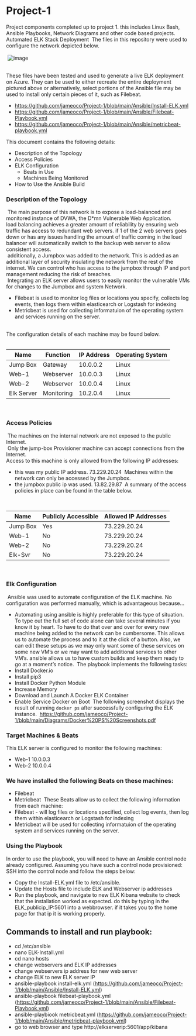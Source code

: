 # Project-1
Project components completed up to project 1. this includes Linux Bash, Ansible Playbooks, Network Diagrams and other code based projects.
​
Automated ELK Stack Deployment
​
The files in this repository were used to configure the network depicted below.<br>
<br>
​
![image](https://user-images.githubusercontent.com/80502251/123496829-54b14f00-d5e7-11eb-98c1-80f0fffbe4a7.png)<br>
<br>

These files have been tested and used to generate a live ELK deployment on Azure. They can be used to either recreate the entire deployment pictured above or alternatively, select portions of the Ansible file may be used to install only certain pieces of it, such as Filebeat.
​
- https://github.com/jameoco/Project-1/blob/main/Ansible/Install-ELK.yml
- https://github.com/jameoco/Project-1/blob/main/Ansible/Filebeat-Playbook.yml
- https://github.com/jameoco/Project-1/blob/main/Ansible/metricbeat-playbook.yml<br>

This document contains the following details:  
- Description of the Topology
- Access Policies
- ELK Configuration
  - Beats in Use
  - Machines Being Monitored
- How to Use the Ansible Build
​
​
### Description of the Topology
​
The main purpose of this network is to expose a load-balanced and monitored instance of DVWA, the D*mn Vulnerable Web Application.<br>
​
load balancing achieves a greater amount of reliability by ensuring web traffic has access to redundant web servers. if 1 of the 2 web servers goes down or has any issues handling the amount of traffic coming in the load balancer will automatically switch to the backup web server to allow consistent access.<br> 
​
additionally, a Jumpbox was added to the network. This is added as an additional layer of security insulating the network from the rest of the internet. We can control who has access to the jumpbox through IP and port management reducing the risk of breaches.<br>
​
Integrating an ELK server allows users to easily monitor the vulnerable VMs for changes to the Jumpbox and system Network.
- Filebeat is used to monitor log files or locations you specify, collects log events, then logs them within elasticearch or Logstash for indexing
- Metricbeat is used for collecting informatuion of the operating system and services running on the server.<br>
 <br>
The configuration details of each machine may be found below.<br>

<br>

| Name       | Function   | IP Address | Operating System |
|------------|------------|------------|------------------|
| Jump Box   | Gateway    | 10.0.0.2   | Linux            |
| Web-1      | Webserver  | 10.0.0.3   | Linux            |
| Web-2      | Webserver  | 10.0.0.4   | Linux            |
| Elk Server | Monitoring | 10.2.0.4   | Linux            |
​
### Access Policies
​
The machines on the internal network are not exposed to the public Internet. <br>
​
Only the jump-box Provisioner machine can accept connections from the Internet.<br>
Access to this machine is only allowed from the following IP addresses:
- this was my public IP address. 73.229.20.24
​
Machines within the network can only be accessed by the Jumpbox.<br>
- the jumpbox public ip was used. 13.82.29.87
​
A summary of the access policies in place can be found in the table below.<br>
<br>

| Name     | Publicly Accessible | Allowed IP Addresses |
|----------|---------------------|----------------------|
| Jump Box | Yes                 | 73.229.20.24         |
| Web-1    | No                  | 73.229.20.24         |
| Web-2    | No                  | 73.229.20.24         |
| Elk-Svr  | No                  | 73.229.20.24         |
​
### Elk Configuration
​
Ansible was used to automate configuration of the ELK machine. No configuration was performed manually, which is advantageous because...
- Automating using ansible is highly preferable for this type of situation. To type out the full set of code alone can take several minutes if you know it by heart. To have to do that over and over for every new machine being added to the network can be cumbersome. This allows us to automate the process and to it at the click of a button. Also, we can edit these setups as we may only want some of these services on some new VM’s or we may want to add additional services to other VM’s. ansible allows us to have custom builds and keep them ready to go at a moment’s notice. 
​
The playbook implements the following tasks:
- Install Docker.io
- Install pip3
- Install Docker Python Module
- Increase Memory
- Download and Launch A Docker ELK Container
- Enable Service Docker on Boot
​
The following screenshot displays the result of running `docker ps` after successfully configuring the ELK instance.
​
https://github.com/jameoco/Project-1/blob/main/Diagrams/Docker%20PS%20Screenshots.pdf
​
### Target Machines & Beats
This ELK server is configured to monitor the following machines:
- Web-1 10.0.0.3
- Web-2 10.0.0.4
​
### We have installed the following Beats on these machines:
- Filebeat
- Metricbeat
​
These Beats allow us to collect the following information from each machine:
- Filebeat - will log files or locations specified, collect log events, then log them within elasticearch or Logstash for indexing
- Metricbeat will be used for collecting informatuion of the operating system and services running on the server.
​
### Using the Playbook
In order to use the playbook, you will need to have an Ansible control node already configured. Assuming you have such a control node provisioned: 
​
SSH into the control node and follow the steps below:
- Copy the Install-ELK.yml file to /etc/ansible.
- Update the  Hosts file to include ELK and Webserver ip addresses
- Run the playbook, and navigate to new ELK Kibana website to check that the installation worked as expected. do this by typing in the ELK_publicip_IP:5601 into a webbrowser. if it takes you to the home page for that ip it is working properly.
​
## Commands to install and run playbook:
- cd /etc/ansible
- nano ELK-Install.yml
- cd nano hosts
- change webservers and ELK IP addresses
- change webservers ip address for new web server
- change ELK to new ELK server IP
- ansible-playbook install-elk.yml (https://github.com/jameoco/Project-1/blob/main/Ansible/Install-ELK.yml)
- ansible-playbook filebeat-playbook.yml (https://github.com/jameoco/Project-1/blob/main/Ansible/Filebeat-Playbook.yml)
- ansible-playbiook metricbeat.yml (https://github.com/jameoco/Project-1/blob/main/Ansible/metricbeat-playbook.yml)
- go to web browser and type http://elkserverip:5601/app/kibana
